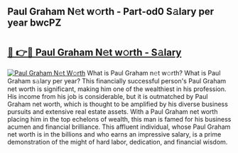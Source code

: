 ## Paul Graham N𝚎t w𝚘rth - Part-od0 S𝚊lary per year bwcPZ

# <h2><a href="http://gc3b7f.nevu.top/?p=Paul+Graham">🔗 👉🔴 Paul Graham N𝚎t w𝚘rth - S𝚊lary</a></h2>

[![Paul Graham N𝚎t W𝚘rth](https://i.imgur.com/Oavwk0R.jpeg)](http://gc3b7f.nevu.top/?p=Paul+Graham)
What is Paul Graham n𝚎t w𝚘rth? What is Paul Graham s𝚊lary per year?
This financially successful person's Paul Graham net worth is significant, making him one of the wealthiest in his profession. His income from his job is considerable, but it is outmatched by Paul Graham net worth, which is thought to be amplified by his diverse business pursuits and extensive real estate assets. With a Paul Graham net worth placing him in the top echelons of wealth, this man is famed for his business acumen and financial brilliance. This affluent individual, whose Paul Graham net worth is in the billions and who earns an impressive salary, is a prime demonstration of the might of hard labor, dedication, and financial wisdom.
